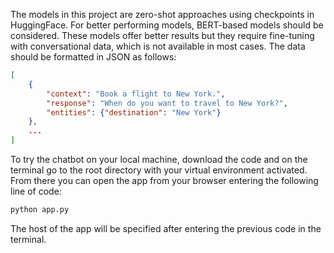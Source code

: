 The models in this project are zero-shot approaches using checkpoints in HuggingFace.
For better performing models, BERT-based models should be considered. These models offer better results but they require fine-tuning with conversational data, which is not available in most cases. 
The data should be formatted in JSON as follows: 

```json
[
    {
        "context": "Book a flight to New York.",
        "response": "When do you want to travel to New York?",
        "entities": {"destination": "New York"}
    },
    ...
]
```


To try the chatbot on your local machine, download the code and on the terminal go to the root directory with your virtual environment activated. From there you can open the app from your browser entering the following line of code:

```bash 
python app.py
```

The host of the app will be specified after entering the previous code in the terminal. 